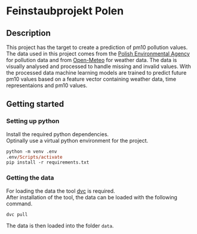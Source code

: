# Feinstaubprojekt Polen

## Description

This project has the target to create a prediction of pm10 pollution values.
The data used in this project comes from the [Polish Environmental Agency](https://powietrze.gios.gov.pl/pjp/home) for pollution data and from [Open-Meteo](https://open-meteo.com/) for weather data.
The data is visually analysed and processed to handle missing and invalid values.
With the processed data machine learning models are trained to predict future pm10 values based on a feature vector containing weather data, time representaions and pm10 values.

## Getting started

### Setting up python

Install the required python dependencies. \
Optinally use a virtual python environment for the project.

```ps
python -m venv .env
.env/Scripts/activate
pip install -r requirements.txt
```

### Getting the data

For loading the data the tool [dvc](https://dvc.org/) is required. \
After installation of the tool, the data can be loaded with the following command.

```ps
dvc pull
```

The data is then loaded into the folder `data`.
